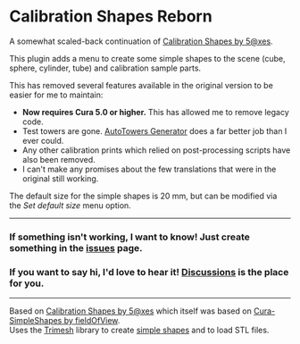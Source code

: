 # Calibration Shapes Reborn
A somewhat scaled-back continuation of [Calibration Shapes by 5@xes](https://github.com/5axes/Calibration-Shapes/).

This plugin adds a menu to create some simple shapes to the scene (cube, sphere, cylinder, tube) and calibration sample parts.

This has removed several features available in the original version to be easier for me to maintain:
- **Now requires Cura 5.0 or higher.** This has allowed me to remove legacy code.
- Test towers are gone. [AutoTowers Generator](https://github.com/kartchnb/AutoTowersGenerator) does a far better job than I ever could.
- Any other calibration prints which relied on post-processing scripts have also been removed.
- I can't make any promises about the few translations that were in the original still working.

The default size for the simple shapes is 20 mm, but can be modified via the *Set default size* menu option.

---
### If something isn't working, I want to know! Just create something in the [issues](https://github.com/Slashee-the-Cow/CalibrationShapesReborn/issues) page.
### If you want to say hi, I'd love to hear it! [Discussions](https://github.com/Slashee-the-Cow/CalibrationShapesReborn/discussions) is the place for you.

---

Based on [Calibration Shapes by 5@xes](https://github.com/5axes/Calibration-Shapes/) which itself was based on [Cura-SimpleShapes by fieldOfView](https://github.com/fieldOfView/Cura-SimpleShapes).  
Uses the [Trimesh](https://github.com/mikedh/trimesh) library to create [simple shapes](https://github.com/mikedh/trimesh/blob/master/trimesh/creation.py) and to load STL files.